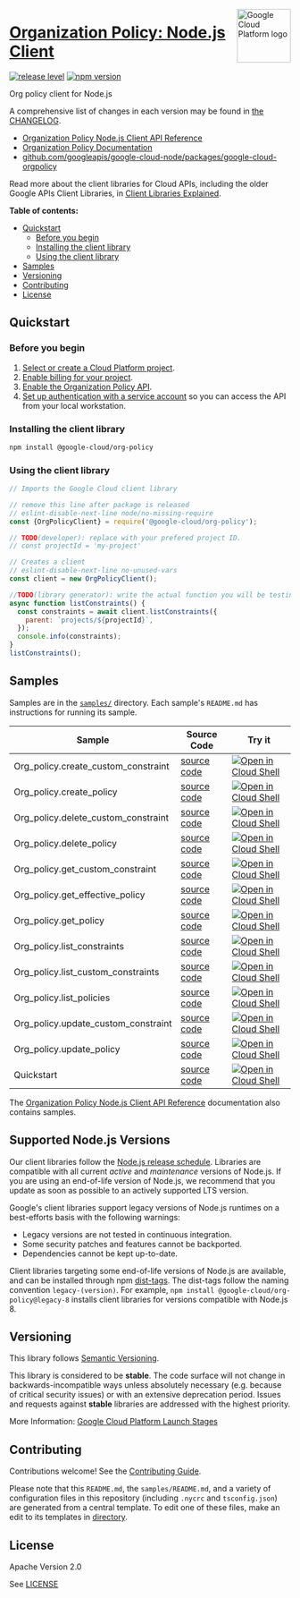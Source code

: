[//]: # "This README.md file is auto-generated, all changes to this file will be lost."
[//]: # "To regenerate it, use `python -m synthtool`."
<img src="https://avatars2.githubusercontent.com/u/2810941?v=3&s=96" alt="Google Cloud Platform logo" title="Google Cloud Platform" align="right" height="96" width="96"/>

# [Organization Policy: Node.js Client](https://github.com/googleapis/google-cloud-node/tree/main/packages/google-cloud-orgpolicy)

[![release level](https://img.shields.io/badge/release%20level-stable-brightgreen.svg?style=flat)](https://cloud.google.com/terms/launch-stages)
[![npm version](https://img.shields.io/npm/v/@google-cloud/org-policy.svg)](https://www.npmjs.org/package/@google-cloud/org-policy)




Org policy client for Node.js


A comprehensive list of changes in each version may be found in
[the CHANGELOG](https://github.com/googleapis/google-cloud-node/tree/main/packages/google-cloud-orgpolicy/CHANGELOG.md).

* [Organization Policy Node.js Client API Reference][client-docs]
* [Organization Policy Documentation][product-docs]
* [github.com/googleapis/google-cloud-node/packages/google-cloud-orgpolicy](https://github.com/googleapis/google-cloud-node/tree/main/packages/google-cloud-orgpolicy)

Read more about the client libraries for Cloud APIs, including the older
Google APIs Client Libraries, in [Client Libraries Explained][explained].

[explained]: https://cloud.google.com/apis/docs/client-libraries-explained

**Table of contents:**


* [Quickstart](#quickstart)
  * [Before you begin](#before-you-begin)
  * [Installing the client library](#installing-the-client-library)
  * [Using the client library](#using-the-client-library)
* [Samples](#samples)
* [Versioning](#versioning)
* [Contributing](#contributing)
* [License](#license)

## Quickstart

### Before you begin

1.  [Select or create a Cloud Platform project][projects].
1.  [Enable billing for your project][billing].
1.  [Enable the Organization Policy API][enable_api].
1.  [Set up authentication with a service account][auth] so you can access the
    API from your local workstation.

### Installing the client library

```bash
npm install @google-cloud/org-policy
```


### Using the client library

```javascript
// Imports the Google Cloud client library

// remove this line after package is released
// eslint-disable-next-line node/no-missing-require
const {OrgPolicyClient} = require('@google-cloud/org-policy');

// TODO(developer): replace with your prefered project ID.
// const projectId = 'my-project'

// Creates a client
// eslint-disable-next-line no-unused-vars
const client = new OrgPolicyClient();

//TODO(library generator): write the actual function you will be testing
async function listConstraints() {
  const constraints = await client.listConstraints({
    parent: `projects/${projectId}`,
  });
  console.info(constraints);
}
listConstraints();

```



## Samples

Samples are in the [`samples/`](https://github.com/googleapis/google-cloud-node/tree/main/packages/google-cloud-orgpolicy/samples) directory. Each sample's `README.md` has instructions for running its sample.

| Sample                      | Source Code                       | Try it |
| --------------------------- | --------------------------------- | ------ |
| Org_policy.create_custom_constraint | [source code](https://github.com/googleapis/google-cloud-node/blob/main/packages/google-cloud-orgpolicy/samples/generated/v2/org_policy.create_custom_constraint.js) | [![Open in Cloud Shell][shell_img]](https://console.cloud.google.com/cloudshell/open?git_repo=https://github.com/googleapis/google-cloud-node&page=editor&open_in_editor=packages/google-cloud-orgpolicy/samples/generated/v2/org_policy.create_custom_constraint.js,packages/google-cloud-orgpolicy/samples/README.md) |
| Org_policy.create_policy | [source code](https://github.com/googleapis/google-cloud-node/blob/main/packages/google-cloud-orgpolicy/samples/generated/v2/org_policy.create_policy.js) | [![Open in Cloud Shell][shell_img]](https://console.cloud.google.com/cloudshell/open?git_repo=https://github.com/googleapis/google-cloud-node&page=editor&open_in_editor=packages/google-cloud-orgpolicy/samples/generated/v2/org_policy.create_policy.js,packages/google-cloud-orgpolicy/samples/README.md) |
| Org_policy.delete_custom_constraint | [source code](https://github.com/googleapis/google-cloud-node/blob/main/packages/google-cloud-orgpolicy/samples/generated/v2/org_policy.delete_custom_constraint.js) | [![Open in Cloud Shell][shell_img]](https://console.cloud.google.com/cloudshell/open?git_repo=https://github.com/googleapis/google-cloud-node&page=editor&open_in_editor=packages/google-cloud-orgpolicy/samples/generated/v2/org_policy.delete_custom_constraint.js,packages/google-cloud-orgpolicy/samples/README.md) |
| Org_policy.delete_policy | [source code](https://github.com/googleapis/google-cloud-node/blob/main/packages/google-cloud-orgpolicy/samples/generated/v2/org_policy.delete_policy.js) | [![Open in Cloud Shell][shell_img]](https://console.cloud.google.com/cloudshell/open?git_repo=https://github.com/googleapis/google-cloud-node&page=editor&open_in_editor=packages/google-cloud-orgpolicy/samples/generated/v2/org_policy.delete_policy.js,packages/google-cloud-orgpolicy/samples/README.md) |
| Org_policy.get_custom_constraint | [source code](https://github.com/googleapis/google-cloud-node/blob/main/packages/google-cloud-orgpolicy/samples/generated/v2/org_policy.get_custom_constraint.js) | [![Open in Cloud Shell][shell_img]](https://console.cloud.google.com/cloudshell/open?git_repo=https://github.com/googleapis/google-cloud-node&page=editor&open_in_editor=packages/google-cloud-orgpolicy/samples/generated/v2/org_policy.get_custom_constraint.js,packages/google-cloud-orgpolicy/samples/README.md) |
| Org_policy.get_effective_policy | [source code](https://github.com/googleapis/google-cloud-node/blob/main/packages/google-cloud-orgpolicy/samples/generated/v2/org_policy.get_effective_policy.js) | [![Open in Cloud Shell][shell_img]](https://console.cloud.google.com/cloudshell/open?git_repo=https://github.com/googleapis/google-cloud-node&page=editor&open_in_editor=packages/google-cloud-orgpolicy/samples/generated/v2/org_policy.get_effective_policy.js,packages/google-cloud-orgpolicy/samples/README.md) |
| Org_policy.get_policy | [source code](https://github.com/googleapis/google-cloud-node/blob/main/packages/google-cloud-orgpolicy/samples/generated/v2/org_policy.get_policy.js) | [![Open in Cloud Shell][shell_img]](https://console.cloud.google.com/cloudshell/open?git_repo=https://github.com/googleapis/google-cloud-node&page=editor&open_in_editor=packages/google-cloud-orgpolicy/samples/generated/v2/org_policy.get_policy.js,packages/google-cloud-orgpolicy/samples/README.md) |
| Org_policy.list_constraints | [source code](https://github.com/googleapis/google-cloud-node/blob/main/packages/google-cloud-orgpolicy/samples/generated/v2/org_policy.list_constraints.js) | [![Open in Cloud Shell][shell_img]](https://console.cloud.google.com/cloudshell/open?git_repo=https://github.com/googleapis/google-cloud-node&page=editor&open_in_editor=packages/google-cloud-orgpolicy/samples/generated/v2/org_policy.list_constraints.js,packages/google-cloud-orgpolicy/samples/README.md) |
| Org_policy.list_custom_constraints | [source code](https://github.com/googleapis/google-cloud-node/blob/main/packages/google-cloud-orgpolicy/samples/generated/v2/org_policy.list_custom_constraints.js) | [![Open in Cloud Shell][shell_img]](https://console.cloud.google.com/cloudshell/open?git_repo=https://github.com/googleapis/google-cloud-node&page=editor&open_in_editor=packages/google-cloud-orgpolicy/samples/generated/v2/org_policy.list_custom_constraints.js,packages/google-cloud-orgpolicy/samples/README.md) |
| Org_policy.list_policies | [source code](https://github.com/googleapis/google-cloud-node/blob/main/packages/google-cloud-orgpolicy/samples/generated/v2/org_policy.list_policies.js) | [![Open in Cloud Shell][shell_img]](https://console.cloud.google.com/cloudshell/open?git_repo=https://github.com/googleapis/google-cloud-node&page=editor&open_in_editor=packages/google-cloud-orgpolicy/samples/generated/v2/org_policy.list_policies.js,packages/google-cloud-orgpolicy/samples/README.md) |
| Org_policy.update_custom_constraint | [source code](https://github.com/googleapis/google-cloud-node/blob/main/packages/google-cloud-orgpolicy/samples/generated/v2/org_policy.update_custom_constraint.js) | [![Open in Cloud Shell][shell_img]](https://console.cloud.google.com/cloudshell/open?git_repo=https://github.com/googleapis/google-cloud-node&page=editor&open_in_editor=packages/google-cloud-orgpolicy/samples/generated/v2/org_policy.update_custom_constraint.js,packages/google-cloud-orgpolicy/samples/README.md) |
| Org_policy.update_policy | [source code](https://github.com/googleapis/google-cloud-node/blob/main/packages/google-cloud-orgpolicy/samples/generated/v2/org_policy.update_policy.js) | [![Open in Cloud Shell][shell_img]](https://console.cloud.google.com/cloudshell/open?git_repo=https://github.com/googleapis/google-cloud-node&page=editor&open_in_editor=packages/google-cloud-orgpolicy/samples/generated/v2/org_policy.update_policy.js,packages/google-cloud-orgpolicy/samples/README.md) |
| Quickstart | [source code](https://github.com/googleapis/google-cloud-node/blob/main/packages/google-cloud-orgpolicy/samples/quickstart.js) | [![Open in Cloud Shell][shell_img]](https://console.cloud.google.com/cloudshell/open?git_repo=https://github.com/googleapis/google-cloud-node&page=editor&open_in_editor=packages/google-cloud-orgpolicy/samples/quickstart.js,packages/google-cloud-orgpolicy/samples/README.md) |



The [Organization Policy Node.js Client API Reference][client-docs] documentation
also contains samples.

## Supported Node.js Versions

Our client libraries follow the [Node.js release schedule](https://github.com/nodejs/release#release-schedule).
Libraries are compatible with all current _active_ and _maintenance_ versions of
Node.js.
If you are using an end-of-life version of Node.js, we recommend that you update
as soon as possible to an actively supported LTS version.

Google's client libraries support legacy versions of Node.js runtimes on a
best-efforts basis with the following warnings:

* Legacy versions are not tested in continuous integration.
* Some security patches and features cannot be backported.
* Dependencies cannot be kept up-to-date.

Client libraries targeting some end-of-life versions of Node.js are available, and
can be installed through npm [dist-tags](https://docs.npmjs.com/cli/dist-tag).
The dist-tags follow the naming convention `legacy-(version)`.
For example, `npm install @google-cloud/org-policy@legacy-8` installs client libraries
for versions compatible with Node.js 8.

## Versioning

This library follows [Semantic Versioning](http://semver.org/).



This library is considered to be **stable**. The code surface will not change in backwards-incompatible ways
unless absolutely necessary (e.g. because of critical security issues) or with
an extensive deprecation period. Issues and requests against **stable** libraries
are addressed with the highest priority.






More Information: [Google Cloud Platform Launch Stages][launch_stages]

[launch_stages]: https://cloud.google.com/terms/launch-stages

## Contributing

Contributions welcome! See the [Contributing Guide](https://github.com/googleapis/google-cloud-node/blob/main/CONTRIBUTING.md).

Please note that this `README.md`, the `samples/README.md`,
and a variety of configuration files in this repository (including `.nycrc` and `tsconfig.json`)
are generated from a central template. To edit one of these files, make an edit
to its templates in
[directory](https://github.com/googleapis/synthtool).

## License

Apache Version 2.0

See [LICENSE](https://github.com/googleapis/google-cloud-node/blob/main/LICENSE)

[client-docs]: https://cloud.google.com/nodejs/docs/reference/org-policy/latest
[product-docs]: https://cloud.google.com/resource-manager/docs/organization-policy/overview
[shell_img]: https://gstatic.com/cloudssh/images/open-btn.png
[projects]: https://console.cloud.google.com/project
[billing]: https://support.google.com/cloud/answer/6293499#enable-billing
[enable_api]: https://console.cloud.google.com/flows/enableapi?apiid=orgpolicy.googleapis.com
[auth]: https://cloud.google.com/docs/authentication/getting-started
